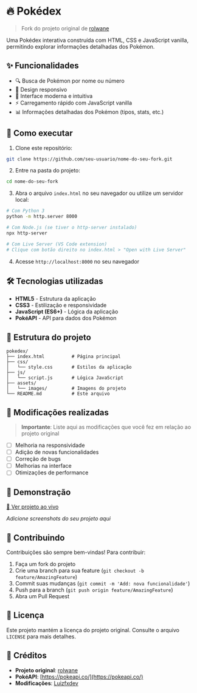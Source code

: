 # 🔥 Pokédex

> Fork do projeto original de [rolwane](https://github.com/rolwane/nome-do-repositorio-original)

Uma Pokédex interativa construída com HTML, CSS e JavaScript vanilla, permitindo explorar informações detalhadas dos Pokémon.

## ✨ Funcionalidades

- 🔍 Busca de Pokémon por nome ou número
- 📱 Design responsivo
- 🎨 Interface moderna e intuitiva
- ⚡ Carregamento rápido com JavaScript vanilla
- 📊 Informações detalhadas dos Pokémon (tipos, stats, etc.)

## 🚀 Como executar

1. Clone este repositório:
```bash
git clone https://github.com/seu-usuario/nome-do-seu-fork.git
```

2. Entre na pasta do projeto:
```bash
cd nome-do-seu-fork
```

3. Abra o arquivo `index.html` no seu navegador ou utilize um servidor local:
```bash
# Com Python 3
python -m http.server 8000

# Com Node.js (se tiver o http-server instalado)
npx http-server

# Com Live Server (VS Code extension)
# Clique com botão direito no index.html > "Open with Live Server"
```

4. Acesse `http://localhost:8000` no seu navegador

## 🛠️ Tecnologias utilizadas

- **HTML5** - Estrutura da aplicação
- **CSS3** - Estilização e responsividade
- **JavaScript (ES6+)** - Lógica da aplicação
- **PokéAPI** - API para dados dos Pokémon

## 📁 Estrutura do projeto

```
pokedex/
├── index.html          # Página principal
├── css/
│   └── style.css       # Estilos da aplicação
├── js/
│   └── script.js       # Lógica JavaScript
├── assets/
│   └── images/         # Imagens do projeto
└── README.md           # Este arquivo
```

## 🔄 Modificações realizadas

> **Importante**: Liste aqui as modificações que você fez em relação ao projeto original

- [ ] Melhoria na responsividade
- [ ] Adição de novas funcionalidades
- [ ] Correção de bugs
- [ ] Melhorias na interface
- [ ] Otimizações de performance

## 🌟 Demonstração

[🔗 Ver projeto ao vivo](https://seu-usuario.github.io/nome-do-seu-fork)

*Adicione screenshots do seu projeto aqui*

## 🤝 Contribuindo

Contribuições são sempre bem-vindas! Para contribuir:

1. Faça um fork do projeto
2. Crie uma branch para sua feature (`git checkout -b feature/AmazingFeature`)
3. Commit suas mudanças (`git commit -m 'Add: nova funcionalidade'`)
4. Push para a branch (`git push origin feature/AmazingFeature`)
5. Abra um Pull Request

## 📝 Licença

Este projeto mantém a licença do projeto original. Consulte o arquivo `LICENSE` para mais detalhes.

## 🙏 Créditos

- **Projeto original**: [rolwane](https://github.com/rolwane/nome-do-repositorio-original)
- **PokéAPI**: [https://pokeapi.co/](https://pokeapi.co/)
- **Modificações**: [Luizfxdev](https://www.linkedin.com/in/luizfxdev)

